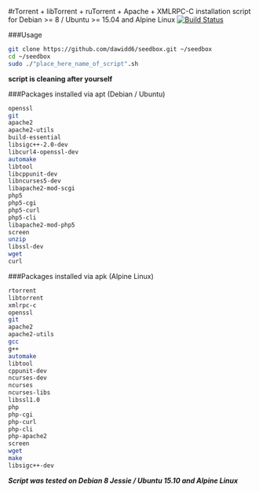 #rTorrent + libTorrent + ruTorrent + Apache + XMLRPC-C installation script for Debian >= 8 / Ubuntu >= 15.04 and Alpine Linux
[![Build Status](https://travis-ci.org/dawidd6/seedbox.svg?branch=master)](https://travis-ci.org/dawidd6/seedbox)

###Usage
```sh
git clone https://github.com/dawidd6/seedbox.git ~/seedbox
cd ~/seedbox
sudo ./"place_here_name_of_script".sh
```

**script is cleaning after yourself**

###Packages installed via apt (Debian / Ubuntu)
```sh
openssl
git
apache2
apache2-utils
build-essential
libsigc++-2.0-dev
libcurl4-openssl-dev 
automake 
libtool 
libcppunit-dev 
libncurses5-dev 
libapache2-mod-scgi
php5 
php5-cgi 
php5-curl 
php5-cli 
libapache2-mod-php5 
screen 
unzip 
libssl-dev 
wget 
curl
```

###Packages installed via apk (Alpine Linux)
```sh
rtorrent
libtorrent
xmlrpc-c
openssl
git
apache2
apache2-utils
gcc
g++	
automake
libtool
cppunit-dev
ncurses-dev
ncurses
ncurses-libs
libssl1.0
php
php-cgi
php-curl
php-cli
php-apache2
screen
wget
make
libsigc++-dev
```

***Script was tested on Debian 8 Jessie / Ubuntu 15.10 and Alpine Linux***

